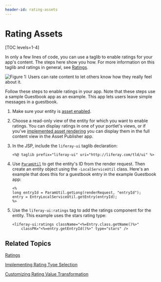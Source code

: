 ```yaml
---
header-id: rating-assets
---
```


# Rating Assets

[TOC levels=1-4]

In only a few lines of code, you can use a taglib to enable ratings for your 
app's content. The steps here show you how. For more information on this taglib 
and ratings in general, see 
[Ratings](/docs/7-2/frameworks/-/knowledge_base/f/social-api#ratings). 

![Figure 1: Users can rate content to let others know how they really feel about it.](../../../images/social-ratings-thumbs.png)

Follow these steps to enable ratings in your app. Note that these steps use a 
sample Guestbook app as an example. This app lets users leave simple messages in 
a guestbook. 

1.  Make sure your entity is 
    [asset enabled](/docs/7-2/frameworks/-/knowledge_base/f/asset-framework). 

2.  Choose a read-only view of the entity for which you want to enable ratings. 
    You can display ratings in one of your portlet's views, or if you've 
    [implemented asset rendering](/docs/7-2/frameworks/-/knowledge_base/f/rendering-an-asset) 
    you can display them in the full content view in the Asset Publisher app. 

3.  In the JSP, include the `liferay-ui` taglib declaration:

        <%@ taglib prefix="liferay-ui" uri="http://liferay.com/tld/ui" %>

4.  Use 
    [`ParamUtil`](@platform-ref@/7.2-latest/javadocs/portal-kernel/com/liferay/portal/kernel/util/ParamUtil.html) 
    to get the entity's ID from the render request. Then create an entity object 
    using the `-LocalServiceUtil` class. Here's an example that does this for a 
    guestbook entry in the example Guestbook app: 

        <%
        long entryId = ParamUtil.getLong(renderRequest, "entryId");
        entry = EntryLocalServiceUtil.getEntry(entryId);
        %>

5.  Use the `liferay-ui:ratings` tag to add the ratings component for the 
    entity. This example uses the stars rating type: 

        <liferay-ui:ratings className="<%=Entry.class.getName()%>"
            classPK="<%=entry.getEntryId()%>" type="stars" />

## Related Topics

[Ratings](/docs/7-2/frameworks/-/knowledge_base/f/social-api#ratings)

[Implementing Rating Type Selection](/docs/7-2/frameworks/-/knowledge_base/f/implementing-rating-type-selection)

[Customizing Rating Value Transformation](/docs/7-2/frameworks/-/knowledge_base/f/customizing-rating-value-transformation)
